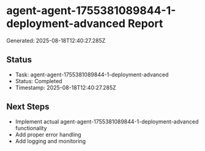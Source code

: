 # agent-agent-1755381089844-1-deployment-advanced Report

Generated: 2025-08-18T12:40:27.285Z

## Status
- Task: agent-agent-1755381089844-1-deployment-advanced
- Status: Completed
- Timestamp: 2025-08-18T12:40:27.285Z

## Next Steps
- Implement actual agent-agent-1755381089844-1-deployment-advanced functionality
- Add proper error handling
- Add logging and monitoring
